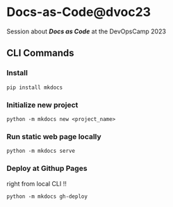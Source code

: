 # Docs-as-Code@dvoc23

Session about ***Docs as Code*** at the DevOpsCamp 2023

## CLI Commands

### Install

````
pip install mkdocs
````

### Initialize new project

````
python -m mkdocs new <project_name>
````

### Run static web page locally

````
python -m mkdocs serve
````

### Deploy at Githup Pages

right from local CLI !!

````
python -m mkdocs gh-deploy
````
